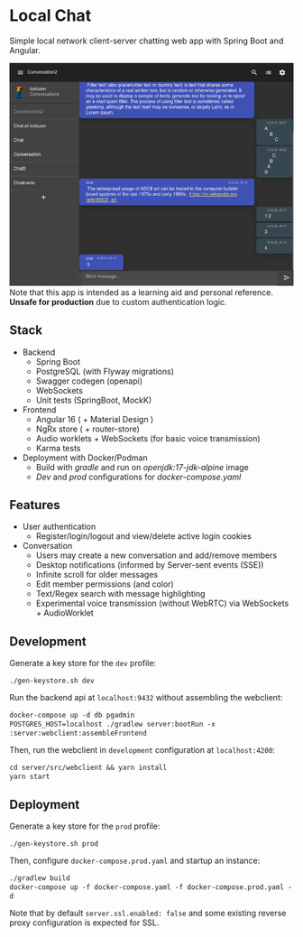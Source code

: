 # Local Chat
Simple local network client-server chatting web app with Spring Boot and Angular.

![Screenshot of webclient](webclient-screenshot.png)
Note that this app is intended as a learning aid and personal reference. **Unsafe for production** due to custom authentication logic.
## Stack

- Backend
  - Spring Boot 
  - PostgreSQL (with Flyway migrations)
  - Swagger codegen (openapi)
  - WebSockets
  - Unit tests (SpringBoot, MockK)
- Frontend
  - Angular 16 ( + Material Design )
  - NgRx store ( + router-store)
  - Audio worklets + WebSockets (for basic voice transmission)
  - Karma tests
- Deployment with Docker/Podman
  - Build with _gradle_ and run on _openjdk:17-jdk-alpine_ image
  - *Dev* and *prod* configurations for _docker-compose.yaml_

## Features

- User authentication
  - Register/login/logout and view/delete active login cookies
- Conversation
  - Users may create a new conversation and add/remove members
  - Desktop notifications (informed by Server-sent events (SSE))
  - Infinite scroll for older messages
  - Edit member permissions (and color)
  - Text/Regex search with message highlighting
  - Experimental voice transmission (without WebRTC) via WebSockets + AudioWorklet

## Development
Generate a key store for the `dev` profile:
```shell
./gen-keystore.sh dev
```
Run the backend api at `localhost:9432` without assembling the webclient:
```shell
docker-compose up -d db pgadmin
POSTGRES_HOST=localhost ./gradlew server:bootRun -x :server:webclient:assembleFrontend
```
Then, run the webclient in `development` configuration at `localhost:4200`:
```shell
cd server/src/webclient && yarn install
yarn start
```

## Deployment
Generate a key store for the `prod` profile:
```shell
./gen-keystore.sh prod
```
Then, configure `docker-compose.prod.yaml` and startup an instance:
```shell
./gradlew build
docker-compose up -f docker-compose.yaml -f docker-compose.prod.yaml -d
```
Note that by default `server.ssl.enabled: false` and some existing reverse proxy configuration is expected for SSL.
